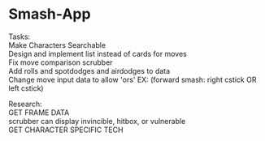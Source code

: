 # Smash-App

Tasks:  
  Make Characters Searchable  
  Design and implement list instead of cards for moves  
  Fix move comparison scrubber  
  Add rolls and spotdodges and airdodges to data  
  Change move input data to allow 'ors' EX: (forward smash: right cstick OR left cstick)
  
  
Research:  
  GET FRAME DATA  
    scrubber can display invincible, hitbox, or vulnerable  
  GET CHARACTER SPECIFIC TECH  
  
